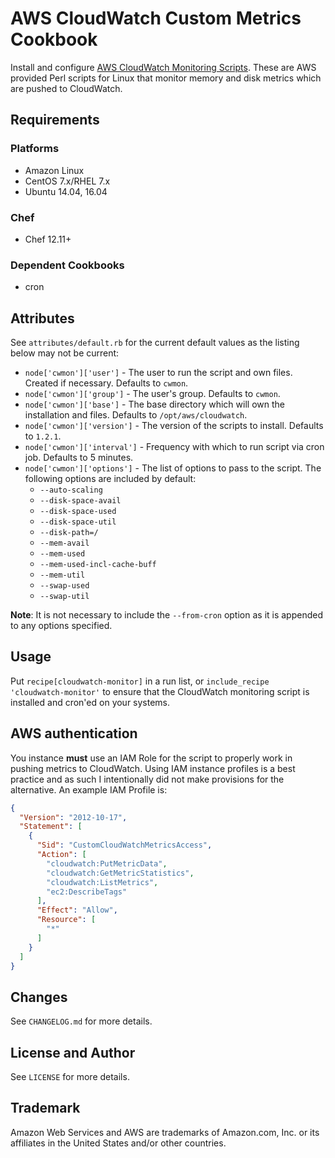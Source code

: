 # AWS CloudWatch Custom Metrics Cookbook

Install and configure [AWS CloudWatch Monitoring Scripts](http://docs.aws.amazon.com/AWSEC2/latest/UserGuide/mon-scripts.html). These are AWS provided Perl scripts for Linux that monitor memory and disk metrics which are pushed to CloudWatch.

## Requirements

### Platforms

- Amazon Linux
- CentOS 7.x/RHEL 7.x
- Ubuntu 14.04, 16.04

### Chef

- Chef 12.11+

### Dependent Cookbooks

- cron

## Attributes

See `attributes/default.rb` for the current default values as the listing below may not be current:

- `node['cwmon']['user']` - The user to run the script and own files. Created if necessary. Defaults to `cwmon`.
- `node['cwmon']['group']` - The user's group. Defaults to `cwmon`.
- `node['cwmon']['base']` - The base directory which will own the installation and files. Defaults to  `/opt/aws/cloudwatch`.
- `node['cwmon']['version']` - The version of the scripts to install. Defaults to `1.2.1`.
- `node['cwmon']['interval']` - Frequency with which to run script via cron job. Defaults to 5 minutes.
- `node['cwmon']['options']` - The list of options to pass to the script. The following options are included by default:
    - `--auto-scaling`
    - `--disk-space-avail`
    - `--disk-space-used`
    - `--disk-space-util`
    - `--disk-path=/`
    - `--mem-avail`
    - `--mem-used`
    - `--mem-used-incl-cache-buff`
    - `--mem-util`
    - `--swap-used`
    - `--swap-util`

**Note**: It is not necessary to include the `--from-cron` option as it is appended to any options specified.

## Usage

Put `recipe[cloudwatch-monitor]` in a run list, or `include_recipe 'cloudwatch-monitor'` to ensure that
the CloudWatch monitoring script is installed and cron'ed on your systems.

## AWS authentication

You instance **must** use an IAM Role for the script to properly work in pushing metrics to CloudWatch. Using IAM instance profiles is a best practice and as such I intentionally did not make provisions for the alternative. An example IAM Profile is:

```json
{
  "Version": "2012-10-17",
  "Statement": [
    {
      "Sid": "CustomCloudWatchMetricsAccess",
      "Action": [
        "cloudwatch:PutMetricData",
        "cloudwatch:GetMetricStatistics",
        "cloudwatch:ListMetrics",        
        "ec2:DescribeTags"
      ],
      "Effect": "Allow",
      "Resource": [
        "*"
      ]
    }
  ]
}
```

## Changes

See `CHANGELOG.md` for more details.

## License and Author

See `LICENSE` for more details.

## Trademark

Amazon Web Services and AWS are trademarks of Amazon.com, Inc. or its affiliates in the United States and/or other countries.
